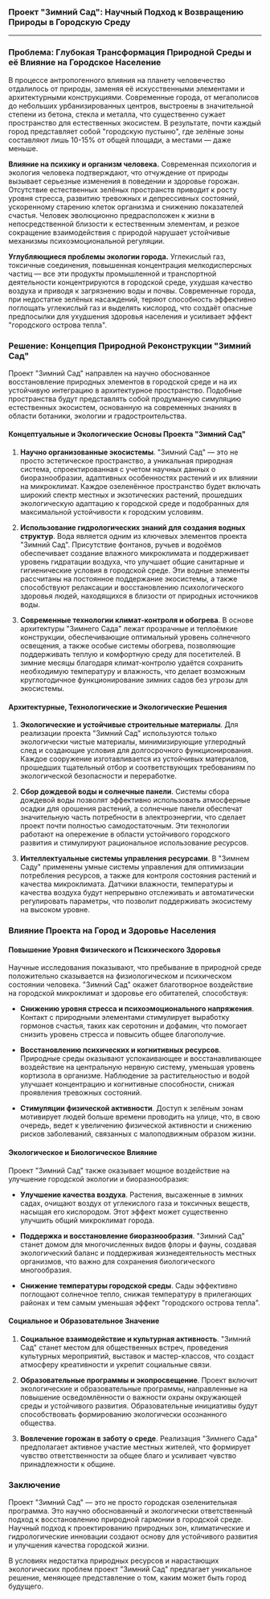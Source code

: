 ### Проект "Зимний Сад": Научный Подход к Возвращению Природы в Городскую Среду



---



### Проблема: Глубокая Трансформация Природной Среды и её Влияние на Городское Население



В процессе антропогенного влияния на планету человечество отдалилось от природы, заменяя её искусственными элементами и архитектурными конструкциями. Современные города, от мегаполисов до небольших урбанизированных центров, выстроены в значительной степени из бетона, стекла и металла, что существенно сужает пространство для естественных экосистем. В результате, почти каждый город представляет собой "городскую пустыню", где зелёные зоны составляют лишь 10-15% от общей площади, а местами — даже меньше. 



**Влияние на психику и организм человека.** Современная психология и экология человека подтверждают, что отчуждение от природы вызывает серьезные изменения в поведении и здоровье горожан. Отсутствие естественных зелёных пространств приводит к росту уровня стресса, развитию тревожных и депрессивных состояний, ускоренному старению клеток организма и снижению показателей счастья. Человек эволюционно предрасположен к жизни в непосредственной близости к естественным элементам, и резкое сокращение взаимодействия с природой нарушает устойчивые механизмы психоэмоциональной регуляции.



**Углубляющиеся проблемы экологии города.** Углекислый газ, токсичные соединения, повышенная концентрация мелкодисперсных частиц — все эти продукты промышленной и транспортной деятельности концентрируются в городской среде, ухудшая качество воздуха и приводя к загрязнению воды и почвы. Современные города, при недостатке зелёных насаждений, теряют способность эффективно поглощать углекислый газ и выделять кислород, что создаёт опасные предпосылки для ухудшения здоровья населения и усиливает эффект "городского острова тепла".



### Решение: Концепция Природной Реконструкции "Зимний Сад"



Проект "Зимний Сад" направлен на научно обоснованное восстановление природных элементов в городской среде и на их устойчивую интеграцию в архитектурное пространство. Подобные пространства будут представлять собой продуманную симуляцию естественных экосистем, основанную на современных знаниях в области ботаники, экологии и градостроительства.



#### Концептуальные и Экологические Основы Проекта "Зимний Сад"



1. **Научно организованные экосистемы**. "Зимний Сад" — это не просто эстетическое пространство, а уникальная природная система, спроектированная с учетом научных данных о биоразнообразии, адаптивных особенностях растений и их влиянии на микроклимат. Каждое озеленённое пространство будет включать широкий спектр местных и экзотических растений, прошедших экологическую адаптацию к городской среде и подобранных для максимальной устойчивости к городским условиям.



2. **Использование гидрологических знаний для создания водных структур**. Вода является одним из ключевых элементов проекта "Зимний Сад". Присутствие фонтанов, ручьев и водоёмов обеспечивает создание влажного микроклимата и поддерживает уровень гидратации воздуха, что улучшает общие санитарные и гигиенические условия в городской среде. Эти водные элементы рассчитаны на постоянное поддержание экосистемы, а также способствуют релаксации и восстановлению психологического здоровья людей, находящихся в близости от природных источников воды.



3. **Современные технологии климат-контроля и обогрева**. В основе архитектуры "Зимнего Сада" лежат прозрачные и теплоёмкие конструкции, обеспечивающие оптимальный уровень солнечного освещения, а также особые системы обогрева, позволяющие поддерживать теплую и комфортную среду для посетителей. В зимние месяцы благодаря климат-контролю удаётся сохранить необходимую температуру и влажность, что делает возможным круглогодичное функционирование зимних садов без угрозы для экосистемы.



#### Архитектурные, Технологические и Экологические Решения



1. **Экологические и устойчивые строительные материалы**. Для реализации проекта "Зимний Сад" используются только экологически чистые материалы, минимизирующие углеродный след и создающие условия для долгосрочного функционирования. Каждое сооружение изготавливается из устойчивых материалов, прошедших тщательный отбор и соответствующих требованиям по экологической безопасности и переработке.



2. **Сбор дождевой воды и солнечные панели**. Системы сбора дождевой воды позволят эффективно использовать атмосферные осадки для орошения растений, а солнечные панели обеспечат значительную часть потребности в электроэнергии, что сделает проект почти полностью самодостаточным. Эти технологии работают на опережение в области устойчивого городского развития и стимулируют рациональное использование ресурсов.



3. **Интеллектуальные системы управления ресурсами**. В "Зимнем Саду" применены умные системы управления для оптимизации потребления ресурсов, а также для контроля состояния растений и качества микроклимата. Датчики влажности, температуры и качества воздуха будут непрерывно отслеживать и автоматически регулировать параметры, что позволит поддерживать экосистему на высоком уровне.



### Влияние Проекта на Город и Здоровье Населения



#### Повышение Уровня Физического и Психического Здоровья



Научные исследования показывают, что пребывание в природной среде положительно сказывается на физиологическом и психическом состоянии человека. "Зимний Сад" окажет благотворное воздействие на городской микроклимат и здоровье его обитателей, способствуя:



- **Снижению уровня стресса и психоэмоционального напряжения**. Контакт с природными элементами стимулирует выработку гормонов счастья, таких как серотонин и дофамин, что помогает снизить уровень стресса и повысить общее благополучие.



- **Восстановлению психических и когнитивных ресурсов**. Природные среды оказывают успокаивающее и восстанавливающее воздействие на центральную нервную систему, уменьшая уровень кортизола в организме. Наблюдение за растительностью и водой улучшает концентрацию и когнитивные способности, снижая проявления тревожных состояний.



- **Стимуляции физической активности**. Доступ к зелёным зонам мотивирует людей больше времени проводить на улице, что, в свою очередь, ведет к увеличению физической активности и снижению рисков заболеваний, связанных с малоподвижным образом жизни.



#### Экологическое и Биологическое Влияние



Проект "Зимний Сад" также оказывает мощное воздействие на улучшение городской экологии и биоразнообразия:



- **Улучшение качества воздуха**. Растения, высаженные в зимних садах, очищают воздух от углекислого газа и токсичных веществ, насыщая его кислородом. Этот эффект может существенно улучшить общий микроклимат города.



- **Поддержка и восстановление биоразнообразия**. "Зимний Сад" станет домом для многочисленных видов флоры и фауны, создавая экологический баланс и поддерживая жизнедеятельность местных организмов, что важно для сохранения биологического многообразия.



- **Снижение температуры городской среды**. Сады эффективно поглощают солнечное тепло, снижая температуру в прилегающих районах и тем самым уменьшая эффект "городского острова тепла".



#### Социальное и Образовательное Значение



1. **Социальное взаимодействие и культурная активность**. "Зимний Сад" станет местом для общественных встреч, проведения культурных мероприятий, выставок и мастер-классов, что создаст атмосферу креативности и укрепит социальные связи.



2. **Образовательные программы и экопросвещение**. Проект включит экологические и образовательные программы, направленные на повышение осведомлённости о важности охраны окружающей среды и устойчивого развития. Образовательные инициативы будут способствовать формированию экологически осознанного общества.



3. **Вовлечение горожан в заботу о среде**. Реализация "Зимнего Сада" предполагает активное участие местных жителей, что формирует чувство ответственности за общее благо и усиливает чувство принадлежности к общине.



### Заключение



Проект "Зимний Сад" — это не просто городская озеленительная программа. Это научно обоснованный и экологически ответственный подход к восстановлению природной гармонии в городской среде. Научный подход к проектированию природных зон, климатические и гидрологические инновации создают основу для устойчивого развития и улучшения качества городской жизни. 



В условиях недостатка природных ресурсов и нарастающих экологических проблем проект "Зимний Сад" предлагает уникальное решение, меняющее представление о том, каким может быть город будущего.

